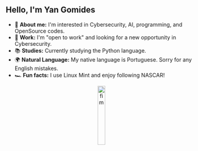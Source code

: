 ## Hello, I'm Yan Gomides

- 🌟 **About me:** I'm interested in Cybersecurity, AI, programming, and OpenSource codes.
- 💼 **Work:** I'm "open to work" and looking for a new opportunity in Cybersecurity.
- 📚 **Studies:** Currently studying the Python language.
- 🌍 **Natural Language:** My native language is Portuguese. Sorry for any English mistakes.
- 🏎️ **Fun facts:** I use Linux Mint and enjoy following NASCAR!

<div align="center">
  <img src="https://github.com/user-attachments/assets/64b9f33a-19d3-4bc5-837a-980652b53391" alt="fim" width="20%" />
</div>
